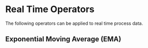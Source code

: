 # Real Time Operators

The following operators can be applied to real time process data.

## Exponential Moving Average (EMA)
